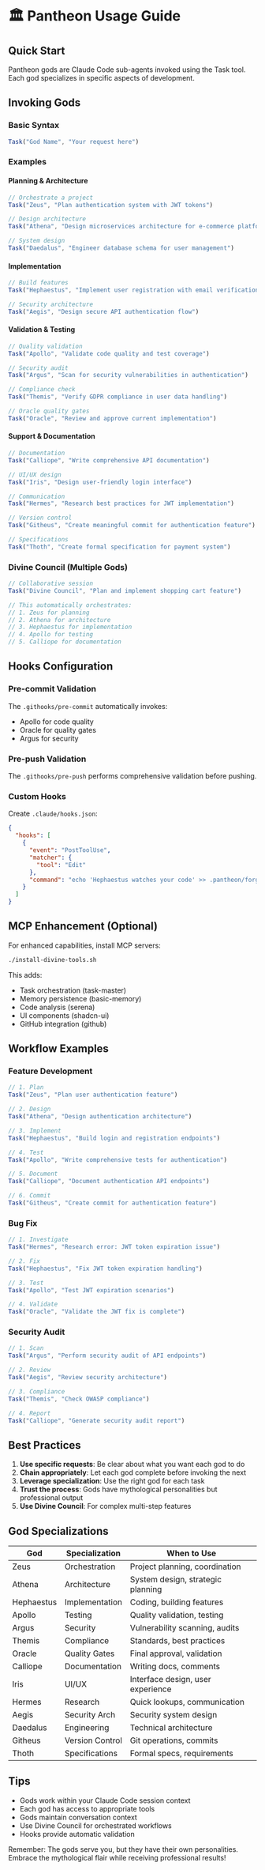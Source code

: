 # 🏛️ Pantheon Usage Guide

## Quick Start

Pantheon gods are Claude Code sub-agents invoked using the Task tool. Each god specializes in specific aspects of development.

## Invoking Gods

### Basic Syntax
```javascript
Task("God Name", "Your request here")
```

### Examples

#### Planning & Architecture
```javascript
// Orchestrate a project
Task("Zeus", "Plan authentication system with JWT tokens")

// Design architecture  
Task("Athena", "Design microservices architecture for e-commerce platform")

// System design
Task("Daedalus", "Engineer database schema for user management")
```

#### Implementation
```javascript
// Build features
Task("Hephaestus", "Implement user registration with email verification")

// Security architecture
Task("Aegis", "Design secure API authentication flow")
```

#### Validation & Testing
```javascript
// Quality validation
Task("Apollo", "Validate code quality and test coverage")

// Security audit
Task("Argus", "Scan for security vulnerabilities in authentication")

// Compliance check
Task("Themis", "Verify GDPR compliance in user data handling")

// Oracle quality gates
Task("Oracle", "Review and approve current implementation")
```

#### Support & Documentation
```javascript
// Documentation
Task("Calliope", "Write comprehensive API documentation")

// UI/UX design
Task("Iris", "Design user-friendly login interface")

// Communication
Task("Hermes", "Research best practices for JWT implementation")

// Version control
Task("Githeus", "Create meaningful commit for authentication feature")

// Specifications
Task("Thoth", "Create formal specification for payment system")
```

### Divine Council (Multiple Gods)
```javascript
// Collaborative session
Task("Divine Council", "Plan and implement shopping cart feature")

// This automatically orchestrates:
// 1. Zeus for planning
// 2. Athena for architecture
// 3. Hephaestus for implementation
// 4. Apollo for testing
// 5. Calliope for documentation
```

## Hooks Configuration

### Pre-commit Validation
The `.githooks/pre-commit` automatically invokes:
- Apollo for code quality
- Oracle for quality gates
- Argus for security

### Pre-push Validation
The `.githooks/pre-push` performs comprehensive validation before pushing.

### Custom Hooks
Create `.claude/hooks.json`:
```json
{
  "hooks": [
    {
      "event": "PostToolUse",
      "matcher": {
        "tool": "Edit"
      },
      "command": "echo 'Hephaestus watches your code' >> .pantheon/forge.log"
    }
  ]
}
```

## MCP Enhancement (Optional)

For enhanced capabilities, install MCP servers:
```bash
./install-divine-tools.sh
```

This adds:
- Task orchestration (task-master)
- Memory persistence (basic-memory)
- Code analysis (serena)
- UI components (shadcn-ui)
- GitHub integration (github)

## Workflow Examples

### Feature Development
```javascript
// 1. Plan
Task("Zeus", "Plan user authentication feature")

// 2. Design
Task("Athena", "Design authentication architecture")

// 3. Implement
Task("Hephaestus", "Build login and registration endpoints")

// 4. Test
Task("Apollo", "Write comprehensive tests for authentication")

// 5. Document
Task("Calliope", "Document authentication API endpoints")

// 6. Commit
Task("Githeus", "Create commit for authentication feature")
```

### Bug Fix
```javascript
// 1. Investigate
Task("Hermes", "Research error: JWT token expiration issue")

// 2. Fix
Task("Hephaestus", "Fix JWT token expiration handling")

// 3. Test
Task("Apollo", "Test JWT expiration scenarios")

// 4. Validate
Task("Oracle", "Validate the JWT fix is complete")
```

### Security Audit
```javascript
// 1. Scan
Task("Argus", "Perform security audit of API endpoints")

// 2. Review
Task("Aegis", "Review security architecture")

// 3. Compliance
Task("Themis", "Check OWASP compliance")

// 4. Report
Task("Calliope", "Generate security audit report")
```

## Best Practices

1. **Use specific requests**: Be clear about what you want each god to do
2. **Chain appropriately**: Let each god complete before invoking the next
3. **Leverage specialization**: Use the right god for each task
4. **Trust the process**: Gods have mythological personalities but professional output
5. **Use Divine Council**: For complex multi-step features

## God Specializations

| God | Specialization | When to Use |
|-----|---------------|-------------|
| Zeus | Orchestration | Project planning, coordination |
| Athena | Architecture | System design, strategic planning |
| Hephaestus | Implementation | Coding, building features |
| Apollo | Testing | Quality validation, testing |
| Argus | Security | Vulnerability scanning, audits |
| Themis | Compliance | Standards, best practices |
| Oracle | Quality Gates | Final approval, validation |
| Calliope | Documentation | Writing docs, comments |
| Iris | UI/UX | Interface design, user experience |
| Hermes | Research | Quick lookups, communication |
| Aegis | Security Arch | Security system design |
| Daedalus | Engineering | Technical architecture |
| Githeus | Version Control | Git operations, commits |
| Thoth | Specifications | Formal specs, requirements |

## Tips

- Gods work within your Claude Code session context
- Each god has access to appropriate tools
- Gods maintain conversation context
- Use Divine Council for orchestrated workflows
- Hooks provide automatic validation

Remember: The gods serve you, but they have their own personalities. Embrace the mythological flair while receiving professional results!